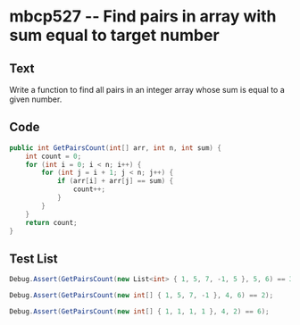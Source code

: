 # mbcp527 -- Find pairs in array with sum equal to target number

## Text

Write a function to find all pairs in an integer array whose sum is equal to a given number.

## Code

```csharp
public int GetPairsCount(int[] arr, int n, int sum) {
    int count = 0; 
    for (int i = 0; i < n; i++) {
        for (int j = i + 1; j < n; j++) {
            if (arr[i] + arr[j] == sum) {
                count++;
            }
        }
    }
    return count;
}
```

## Test List

```csharp
Debug.Assert(GetPairsCount(new List<int> { 1, 5, 7, -1, 5 }, 5, 6) == 3);
```

```csharp
Debug.Assert(GetPairsCount(new int[] { 1, 5, 7, -1 }, 4, 6) == 2);
```

```csharp
Debug.Assert(GetPairsCount(new int[] { 1, 1, 1, 1 }, 4, 2) == 6);
```
